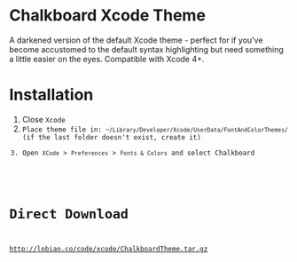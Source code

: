 Chalkboard Xcode Theme
======================

A darkened version of the default Xcode theme - perfect for if you've become accustomed to the default syntax highlighting but need something a little easier on the eyes. Compatible with Xcode 4+.

Installation
============

<ol>
<li>Close <code>Xcode</code</li>
<li>Place theme file in: <code>~/Library/Developer/Xcode/UserData/FontAndColorThemes/</code> (if the last folder doesn't exist, create it)</li>
<li>Open <code>XCode</code> > <code>Preferences</code> > <code>Fonts & Colors</code> and select Chalkboard</li>
</ol>

Direct Download
===============

<a href="http://lobian.co/code/xcode/ChalkboardTheme.tar.gz" target="_blank" alt="Chalkboard Xcode Theme - Anthony Lobianco" title="Chalkboard Xcode Theme - Anthony Lobianco">http://lobian.co/code/xcode/ChalkboardTheme.tar.gz</a>